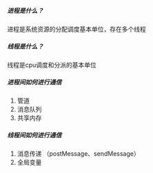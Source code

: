 ##### 进程是什么？

进程是系统资源的分配调度基本单位，存在多个线程

##### 线程是什么？

线程是cpu调度和分派的基本单位

##### 进程间如何进行通信

1. 管道
2. 消息队列
3. 共享内存

##### 线程间如何进行通信

1. 消息传递 （postMessage、sendMessage）
2. 全局变量